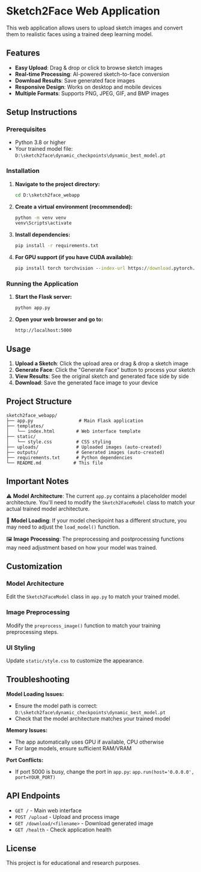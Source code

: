 # Sketch2Face Web Application

This web application allows users to upload sketch images and convert them to realistic faces using a trained deep learning model.

## Features

- **Easy Upload**: Drag & drop or click to browse sketch images
- **Real-time Processing**: AI-powered sketch-to-face conversion
- **Download Results**: Save generated face images
- **Responsive Design**: Works on desktop and mobile devices
- **Multiple Formats**: Supports PNG, JPEG, GIF, and BMP images

## Setup Instructions

### Prerequisites

- Python 3.8 or higher
- Your trained model file: `D:\sketch2face\dynamic_checkpoints\dynamic_best_model.pt`

### Installation

1. **Navigate to the project directory:**
   ```cmd
   cd D:\sketch2face_webapp
   ```

2. **Create a virtual environment (recommended):**
   ```cmd
   python -m venv venv
   venv\Scripts\activate
   ```

3. **Install dependencies:**
   ```cmd
   pip install -r requirements.txt
   ```

4. **For GPU support (if you have CUDA available):**
   ```cmd
   pip install torch torchvision --index-url https://download.pytorch.org/whl/cu118
   ```

### Running the Application

1. **Start the Flask server:**
   ```cmd
   python app.py
   ```

2. **Open your web browser and go to:**
   ```
   http://localhost:5000
   ```

## Usage

1. **Upload a Sketch**: Click the upload area or drag & drop a sketch image
2. **Generate Face**: Click the "Generate Face" button to process your sketch
3. **View Results**: See the original sketch and generated face side by side
4. **Download**: Save the generated face image to your device

## Project Structure

```
sketch2face_webapp/
├── app.py                 # Main Flask application
├── templates/
│   └── index.html        # Web interface template
├── static/
│   └── style.css         # CSS styling
├── uploads/              # Uploaded images (auto-created)
├── outputs/              # Generated images (auto-created)
├── requirements.txt      # Python dependencies
└── README.md            # This file
```

## Important Notes

⚠️ **Model Architecture**: The current `app.py` contains a placeholder model architecture. You'll need to modify the `Sketch2FaceModel` class to match your actual trained model architecture.

🔧 **Model Loading**: If your model checkpoint has a different structure, you may need to adjust the `load_model()` function.

🖼️ **Image Processing**: The preprocessing and postprocessing functions may need adjustment based on how your model was trained.

## Customization

### Model Architecture
Edit the `Sketch2FaceModel` class in `app.py` to match your trained model.

### Image Preprocessing
Modify the `preprocess_image()` function to match your training preprocessing steps.

### UI Styling
Update `static/style.css` to customize the appearance.

## Troubleshooting

**Model Loading Issues:**
- Ensure the model path is correct: `D:\sketch2face\dynamic_checkpoints\dynamic_best_model.pt`
- Check that the model architecture matches your trained model

**Memory Issues:**
- The app automatically uses GPU if available, CPU otherwise
- For large models, ensure sufficient RAM/VRAM

**Port Conflicts:**
- If port 5000 is busy, change the port in `app.py`: `app.run(host='0.0.0.0', port=YOUR_PORT)`

## API Endpoints

- `GET /` - Main web interface
- `POST /upload` - Upload and process image
- `GET /download/<filename>` - Download generated image
- `GET /health` - Check application health

## License

This project is for educational and research purposes.